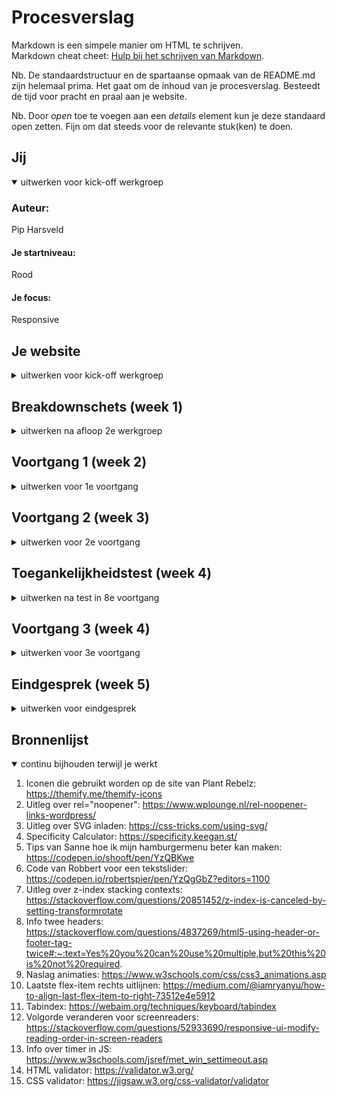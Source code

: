 # Procesverslag
Markdown is een simpele manier om HTML te schrijven.  
Markdown cheat cheet: [Hulp bij het schrijven van Markdown](https://github.com/adam-p/markdown-here/wiki/Markdown-Cheatsheet).

Nb. De standaardstructuur en de spartaanse opmaak van de README.md zijn helemaal prima. Het gaat om de inhoud van je procesverslag. Besteedt de tijd voor pracht en praal aan je website.

Nb. Door *open* toe te voegen aan een *details* element kun je deze standaard open zetten. Fijn om dat steeds voor de relevante stuk(ken) te doen.





## Jij

<details open>
<summary>uitwerken voor kick-off werkgroep</summary>

### Auteur:
Pip Harsveld

#### Je startniveau:
Rood

#### Je focus:
Responsive

</details>





## Je website

<details>
<summary>uitwerken voor kick-off werkgroep</summary>

### Je opdracht:
link naar de website die ik ga maken:
(https://www.plantrebelz.nl/)

#### Screenshot(s) van de eerste pagina (small screen): 
Home | Plant Rebelz  
Viewport:  
<img src="images/screenshot-homepagina1.png" width="375px" alt="viewport homepagina Plant Rebelz">  
Hele homepage onder elkaar:  
<img src="images/screenshot-homepagina2.png" width="375px" alt="hele homepagina Plant Rebelz">

#### Screenshot(s) van de tweede pagina (small screen):
Stekjes kopen | Plant Rebelz  
Viewport:  
<img src="images/screenshot-stekjeskopen1.png" width="375px" alt="viewport detailpagina Plant Rebelz">  
Hele homepage onder elkaar:  
<img src="images/screenshot-stekjeskopen2.png" width="375px" alt="hele detailpagina Plant Rebelz">

 
</details>





## Breakdownschets (week 1)

<details>
<summary>uitwerken na afloop 2e werkgroep</summary>

### de homepagina: 
<img src="images/breakdown-homepagina.jpg" width="375px" alt="breakdown van de homepagina">

### de overzichtspagina: 
<img src="images/breakdown-stekjes.jpg" width="375px" alt="breakdown van de overzichtspagina">

### een dynamisch deel (menu): 
<img src="images/breakdown-menu.jpg" width="375px" alt="breakdown van een dynamisch deel (het menu)">

</details>





## Voortgang 1 (week 2)

<details>
<summary>uitwerken voor 1e voortgang</summary>

### Stand van zaken
Het coderen is deze week vrij goed gegaan. Ik ben niet tegen al te grote problemen  
gelopen en de eerste pagina begint al een beetje te lijken op de site van Plant Rebelz.  
Wel had ik wat problemen om de content in de roze balk (zie screenshot) zowel  
horizontaal als verticaal te centreren, maar met wat hulp is dat nu wel gelukt :)  
<img src="images/screenshot-roze-balk.PNG" width="275px" alt="screenshot van een roze balkje met content">


### Verslag van meeting
hier na afloop snel de uitkomsten van de meeting vastleggen

- Probeer overal dezelfe waardes te gebruiken (px,em,%,vh,vw etc worden nu allemaal gebruikt)
- Kijk of het lukt om SVG's in te laden i.p.v. image tag
- Als je voor elke pagina één id gebruikt, is het makkelijker te stylen
- Andere tag gebruiken voor het euro-tekens
- Er bestaan speciale tags voor reviews

</details>





## Voortgang 2 (week 3)

<details>
<summary>uitwerken voor 2e voortgang</summary>

### Stand van zaken
Ik ben deze week weer gestaag verder gegaan met het coderen. De eerste pagina is bijna  
af en ik ben van plan om dit weekend te beginnen met het stylen van de tweede pagina.  
Ik had nog wel wat moeite met de achtergrondafbeelding bij de link naar de google  
reviews (zie afbeelding). In de les heb ik hier vragen over gesteld en nu is het gelukt.  
Ook had ik wat ruzie met de line-height property. Ik had hem op de verkeerde manier  
gebruikt waardoor alle elementen, en dus ook een afbeelding, een line-height kregen.
<img src="images/screenshot-link-met-achtergrondafbeelding.PNG" width="275px" alt="screenshot van een link met een achtergrondafbeelding">  
<img src="images/screenshot-code-link-met-achtergrondafbeelding.PNG" width="275px" alt="screenshot de bijbehorende code">

### Verslag van meeting
hier na afloop snel de uitkomsten van de meeting vastleggen

- Naam nog invullen in de "head"
- Afbeelding en button in de vierde section centreren met flexbox en align items
- Plaats nog dubbele quotes (" ") om de id heen. Zelfde geldt voor de url in css

</details>





## Toegankelijkheidstest (week 4)

<details>
<summary>uitwerken na test in 8e voortgang</summary>

### Bevindingen
Lijst met je bevindingen die in de test naar voren kwamen:

#### Hamburgermenu werkt niet helemaal lekker
Je kan niet met de tab-toets door het menu gaan. Wel kan je het menu openen en sluiten,  
maar je kan niet de menu items selecteren.  

Oplossing: geen img gebruiken voor het hamburgermenu, maar dmv linear gradient de drie  
streepjes met code "tekenen". Ook ga ik ipv werken met transform: translate(100%) werken  
met transform: scale(0). Ik hoop dat ik op die manier dit kan oplossen.


#### "Voer engels in"
Op mijn tweede pagina (stekjes.html) zegt de screenreader voor vrijwel elk element "voer  
engels in".  

Oplossing: "HTML lang=" veranderen van eng naar nl.


#### Winkelmandje selecteren met tab
Het is niet mogelijk om met de tab-toets naar het winkelmandjeicoon te navigeren en hem  
vervolgens te selecteren.  

Oplossing: De image verpakken in een link (a) element.


#### Borders bij focus niet zichtbaar 
Ik heb bij de focus state de elementen een zwarte border gegeven, maar ik heb ook zwarte  
buttons op mijn website staan. Bij deze zwarte buttons is de zwarte lijn dus niet goed  
zichtbaar.

Oplossing: De zwarte buttons een andere kleur border geven bij de focus state.

</details>





## Voortgang 3 (week 4)

<details>
<summary>uitwerken voor 3e voortgang</summary>

### Stand van zaken
Deze week was de eerste keer sinds het programmeren van deze site dat ik op het punt  
stond om mijn laptop uit het raam te gooien. Ik was een paar dingen aan het schuiven  
in mijn HTML (containers weggehaald en andere weer toegevoegd), waardoor mijn hamburgermeu
het ineens niet meer deed. Ik heb een hele dag van alles geprobeerd maar niets leek  
te werken. Uiteindelijk heb ik het in het FED kanaal gevraagd en toen kwam de conclusie  
dat het te maken had met hoe specifiek de elementen zijn en in welke volgorde ze staan.  
Ik dacht dat het aan mijn java script lag, maar de fout bleek dus bij mijn css te liggen.  
Ondanks dat ben ik deze week erg lekker verder gegaan met mijn website. Beide pagina's  
zijn af en ik heb ook al wat aandacht besteed aan het keuzeonderdeel. 



### Verslag van meeting
hier na afloop snel de uitkomsten van de meeting vastleggen

- De bovenste blauwe balk op stekjespagina fixen met flex-grow: 1 en width: 100%
- Reviewslider: de padding van de container (div) verwijderen en padding zetten op de reviews (articles) zelf zetten.


</details>





## Eindgesprek (week 5)

<details>
<summary>uitwerken voor eindgesprek</summary>

### Stand van zaken
Meteen na het feedbackgesprek ging ik de puntjes verbeteren en liep ik tegen twee nieuwe  
problemen aan. Door display flex op de reviews kwamen ze naast elkaar te staan en kon je  
dus de website uitzoomen. Ik had het proberen op te lossen met overflow: hidden maar het  
leek niet te werken. Achteraf bleek dat ik de overflow op een verkeerd element had gezet.  
Het tweede probleem was een stuk ingewikkelder. Als ik mijn hamburgermenu opende, waren  
de reviews nog zichtbaar, omdat ze er als het ware overheen lagen. Met hulp van Robbert  
is het uiteindelijk gelukt om het op te lossen. Door de transform werd er een nieuwe stacking  
context gemaakt, die overschreven kon worden door position: relative op de section zelf  
en z-index: -1.  
Later in de week kwam ik erachter dat ik door de negatieve z-index niet meer op de button  
kon klikken, toen ik me ineens bedacht dat het veel handiger en logischer is om de header  
een hogere positie te geven, dus heb ik de header een z-index van 2 gegeven waarmee alle  
problemen waren opgelost.

### Screenshots homepagina
Home | Plant Rebelz  
Mobiel:  
<img src="images/homepagina_mobiel.png" width="375px" alt="homepagina Plant Rebelz op mobiel">  
Tablet:  
<img src="images/homepagina_tablet.png" width="375px" alt="homepagina Plant Rebelz op tablet">  
Laptop:  
<img src="images/homepagina_laptop.png" width="375px" alt="homepagina Plant Rebelz op laptop">  

### Screenshots detailpagina
Stekjes | Plant Rebelz  
Mobiel:  
<img src="images/detailpagina_mobiel.png" width="375px" alt="homepagina Plant Rebelz op mobiel">  
Tablet:  
<img src="images/detailpagina_tablet.png" width="375px" alt="homepagina Plant Rebelz op tablet">  
Laptop:  
<img src="images/detailpagina_laptop.png" width="375px" alt="homepagina Plant Rebelz op laptop">  

</details>





## Bronnenlijst

<details open>
<summary>continu bijhouden terwijl je werkt</summary>

1. Iconen die gebruikt worden op de site van Plant Rebelz: https://themify.me/themify-icons
2. Uitleg over rel="noopener": https://www.wplounge.nl/rel-noopener-links-wordpress/
3. Uitleg over SVG inladen: https://css-tricks.com/using-svg/
4. Specificity Calculator: https://specificity.keegan.st/
5. Tips van Sanne hoe ik mijn hamburgermenu beter kan maken: https://codepen.io/shooft/pen/YzQBKwe
6. Code van Robbert voor een tekstslider: https://codepen.io/robertspier/pen/YzQgGbZ?editors=1100
7. Uitleg over z-index stacking contexts: https://stackoverflow.com/questions/20851452/z-index-is-canceled-by-setting-transformrotate
8. Info twee headers: https://stackoverflow.com/questions/4837269/html5-using-header-or-footer-tag-twice#:~:text=Yes%20you%20can%20use%20multiple,but%20this%20is%20not%20required.
9. Naslag animaties: https://www.w3schools.com/css/css3_animations.asp
10. Laatste flex-item rechts uitlijnen: https://medium.com/@iamryanyu/how-to-align-last-flex-item-to-right-73512e4e5912
11. Tabindex: https://webaim.org/techniques/keyboard/tabindex
12. Volgorde veranderen voor screenreaders: https://stackoverflow.com/questions/52933690/responsive-ui-modify-reading-order-in-screen-readers
13. Info over timer in JS: https://www.w3schools.com/jsref/met_win_settimeout.asp
14. HTML validator: https://validator.w3.org/
15. CSS validator: https://jigsaw.w3.org/css-validator/validator

</details>